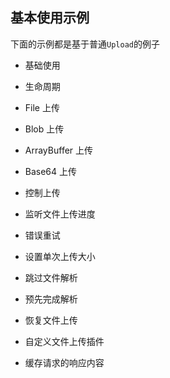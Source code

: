 
## 基本使用示例

下面的示例都是基于普通`Upload`的例子  

- 基础使用 

- 生命周期

- File 上传 

- Blob 上传  

- ArrayBuffer 上传  

- Base64 上传  

- 控制上传  

- 监听文件上传进度  

- 错误重试  

- 设置单次上传大小  

- 跳过文件解析  

- 预先完成解析  

- 恢复文件上传  

- 自定义文件上传插件  

- 缓存请求的响应内容  